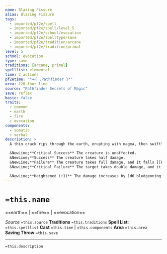 ```yaml
---
name: Blazing Fissure
alias: Blazing Fissure
tags:
  - imported/pf2e/spell
  - imported/pf2e/spell/level_5
  - imported/pf2e/school/evocation
  - imported/pf2e/spelltype/save
  - imported/pf2e/tradition/arcane
  - imported/pf2e/tradition/primal
level: 5
school: evocation
type: save
traditions: [arcane, primal]
spelllist: elemental
time: 2 actions
pf2etime: "*⬺{ .Pathfinder }*"
area: 120-foot line
source: "Pathfinder Secrets of Magic"
save: reflex
basic: false
traits:
  - common
  - earth
  - fire
  - evocation
components:
  - somatic
  - verbal
description: >
  A thin crack rips through the earth, erupting with magma, then swiftly seals up. Each creature along the line and on solid ground takes 4d6 bludgeoning damage and 6d6 fire damage with a Reflex save.

  &NewLine;**Critical Success** The creature is unaffected.
  &NewLine;**Success** The creature takes half damage.
  &NewLine;**Failure** The creature takes full damage, and it falls [[Prone]].
  &NewLine;**Critical Failure** The target takes double damage, and it falls prone.

  &NewLine;**Heightened (+1)** The damage increases by 1d6 bludgeoning and 1d6 fire
---
```

# `=this.name`
==earth== | ==fire== | ==evocation==

*Source* `=this.source`
**Traditions** `=this.traditions`
**Spell List**: `=this.spelllist`
**Cast** `=this.time` | `=this.components`
**Area** `=this.area`
**Saving Throw** `=this.save`

***
`=this.description`